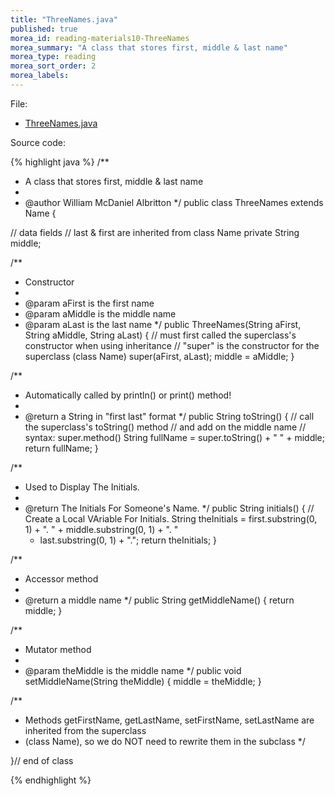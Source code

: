 ```yaml
---
title: "ThreeNames.java"
published: true
morea_id: reading-materials10-ThreeNames
morea_summary: "A class that stores first, middle & last name"
morea_type: reading
morea_sort_order: 2
morea_labels:
---
```


File: 

  * [ThreeNames.java](../examples/ThreeNames.java)

Source code:

{% highlight java %}
/**
 * A class that stores first, middle & last name
 * 
 * @author William McDaniel Albritton
 */
public class ThreeNames extends Name {

  // data fields
  // last & first are inherited from class Name
  private String middle;

  /**
   * Constructor
   * 
   * @param aFirst is the first name
   * @param aMiddle is the middle name
   * @param aLast is the last name
   */
  public ThreeNames(String aFirst, String aMiddle, String aLast) {
    // must first called the superclass's constructor when using inheritance
    // "super" is the constructor for the superclass (class Name)
    super(aFirst, aLast);
    middle = aMiddle;
  }

  /**
   * Automatically called by println() or print() method!
   * 
   * @return a String in "first last" format
   */
  public String toString() {
    // call the superclass's toString() method
    // and add on the middle name
    // syntax: super.method()
    String fullName = super.toString() + " " + middle;
    return fullName;
  }

  /**
   * Used to Display The Initials.
   * 
   * @return The Initials For Someone's Name.
   */
  public String initials() {
    // Create a Local VAriable For Initials.
    String theInitials = first.substring(0, 1) + ". " + middle.substring(0, 1) + ". "
        + last.substring(0, 1) + ".";
    return theInitials;
  }

  /**
   * Accessor method
   * 
   * @return a middle name
   */
  public String getMiddleName() {
    return middle;
  }

  /**
   * Mutator method
   * 
   * @param theMiddle is the middle name
   */
  public void setMiddleName(String theMiddle) {
    middle = theMiddle;
  }

  /**
   * Methods getFirstName, getLastName, setFirstName, setLastName are inherited from the superclass
   * (class Name), so we do NOT need to rewrite them in the subclass
   */

}// end of class


{% endhighlight %}